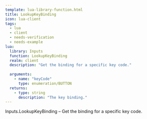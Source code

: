 ```yaml
---
template: lua-library-function.html
title: LookupKeyBinding
icon: lua-client
tags:
  - lua
  - client
  - needs-verification
  - needs-example
lua:
  library: Inputs
  function: LookupKeyBinding
  realm: client
  description: "Get the binding for a specific key code."
  
  arguments:
    - name: "keyCode"
      type: enumeration/BUTTON
  returns:
    - type: string
      description: "The key binding."
---
```


<div class="lua__search__keywords">
Inputs.LookupKeyBinding &#x2013; Get the binding for a specific key code.
</div>
